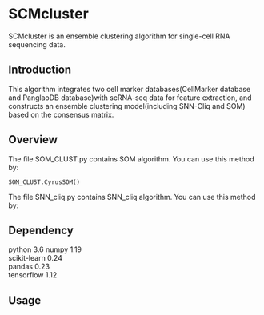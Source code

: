 # SCMcluster
SCMcluster is an ensemble clustering algorithm for single-cell RNA sequencing data.

## Introduction
This algorithm integrates two cell marker databases(CellMarker database and PanglaoDB database)with scRNA-seq data for feature extraction, and constructs an ensemble clustering model(including SNN-Cliq and SOM) based on the consensus matrix.

## Overview
The file SOM_CLUST.py contains SOM algorithm. You can use this method by:

` SOM_CLUST.CyrusSOM() `

The file SNN_cliq.py contains SNN_cliq algorithm. You can use this method by:

## Dependency
python 3.6 
numpy 1.19  
scikit-learn 0.24   
pandas 0.23   
tensorflow 1.12 

## Usage
